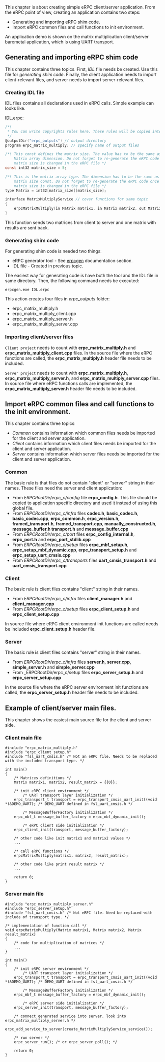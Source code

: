 This chapter is about creating simple eRPC client/server application. From the eRPC point of view, creating an application contains two steps:

 - Generating and importing eRPC shim code.
 - Import eRPC common files and call functions to init environment.

An application demo is shown on the matrix multiplication client/server baremetal application, which is using UART transport.

## Generating and importing eRPC shim code

This chapter contains three topics. First, _IDL_ file needs be created. Use this file for _generating shim code_. Finally, the client application needs to import client-relevant files, and server needs to import server-relevant files.

### Creating IDL file

IDL files contains all declarations used in eRPC calls. Simple example can looks like.

IDL.erpc:
```C
/*!
 * You can write copyrights rules here. These rules will be copied into the outputs.
 */
@outputDir("erpc_outputs") // output directory
program erpc_matrix_multiply; // specify name of output files

/*! This const defines the matrix size. The value has to be the same as the
    Matrix array dimension. Do not forget to re-generate the eRPC code once the
    matrix size is changed in the eRPC file */
const int32 matrix_size = 5;

/*! This is the matrix array type. The dimension has to be the same as the
    matrix size const. Do not forget to re-generate the eRPC code once the
    matrix size is changed in the eRPC file */
type Matrix = int32[matrix_size][matrix_size];

interface MatrixMultiplyService // cover functions for same topic
{
    erpcMatrixMultiply(in Matrix matrix1, in Matrix matrix2, out Matrix result_matrix) -> void
}
```

This function sends two matrices from client to server and one matrix with results are sent back.

### Generating shim code

For generating shim code is needed two things:

 - eRPC generator tool - See [erpcgen](erpcgen) documentation section.
 - IDL file - Created in previous topic.

The easiest way for generating code is have both the tool and the IDL file in same directory. Then, the following command needs be executed:
```
erpcgen.exe IDL.erpc
```
This action creates four files in _erpc_outputs_ folder:

 - erpc_matrix_multiply.h
 - erpc_matrix_multiply_client.cpp
 - erpc_matrix_multiply_server.h
 - erpc_matrix_multiply_server.cpp

### Importing client/server files

`Client project` needs to count with __erpc_matrix_multiply.h__ and __erpc_matrix_multiply_client.cpp__ files. In the source file where the eRPC functions are called, the __erpc_matrix_multiply.h__ header file needs to be included.

`Server project` needs to count with __erpc_matrix_multiply.h__, __erpc_matrix_multiply_server.h__, and __erpc_matrix_multiply_server.cpp__ files. In source file where eRPC functions calls are implemented, the __erpc_matrix_multiply_server.h__ header file needs to be included.

## Import eRPC common files and call functions to the init environment.

This chapter contains three topics:

 - _Common_ contains information which common files needs be imported for the client and server application.
 - _Client_ contains information which client files needs be imported for the client and server application.
 - _Server_ contains information which server files needs be imported for the client and server application.

### Common

The basic rule is that files do not contain "client" or "server" string in their names. These files need the server and client application:

- From _ERPCRootDir/erpc_c/config_ file __erpc_config.h__. This file should be copied to application specific directory and used it instead of using this global file.
- From _ERPCRootDir/erpc_c/infra_ files __codec.h__, __basic_codec.h__, __basic_codec.cpp__, __erpc_common.h__, __erpc_version.h__, __framed_transport.h__, __framed_transport.cpp__,  __manually_constructed.h__, __message_buffer.h transport.h__ and __message_buffer.cpp__
- From _ERPCRootDir/erpc_c/port_ files __erpc_config_internal.h__, __erpc_port.h__ and __erpc_port_stdlib.cpp__
- From _ERPCRootDir/erpc_c/setup_ files __erpc_mbf_setup.h__, __erpc_setup_mbf_dynamic.cpp__, __erpc_transport_setup.h__ and __erpc_setup_uart_cmsis.cpp__
- From _ERPCRootDir/erpc_c/transports_ files  __uart_cmsis_transport.h__ and __uart_cmsis_transport.cpp__

### Client

The basic rule is client files contains "client" string in their names.

- From _ERPCRootDir/erpc_c/infra_ files __client_manager.h__ and __client_manager.cpp__
- From _ERPCRootDir/erpc_c/setup_ files __erpc_client_setup.h__ and __erpc_client_setup.cpp__

In source file where eRPC client environment init functions are called needs be included __erpc_client_setup.h__ header file.

### Server

The basic rule is client files contains "server" string in their names.

- From _ERPCRootDir/erpc_c/infra_ files __server.h__, __server.cpp__, __simple_server.h__ and __simple_server.cpp__
- From _ERPCRootDir/erpc_c/setup files __erpc_server_setup.h__ and __erpc_server_setup.cpp__

In the source file where the eRPC server environment init functions are called, the __erpc_server_setup.h__ header file needs to be included.

## Example of client/server main files.

This chapter shows the easiest main source file for the client and server side.

### Client main file

```
#include "erpc_matrix_multiply.h"
#include "erpc_client_setup.h"
#include "fsl_uart_cmsis.h" /* Not an eRPC file. Needs to be replaced with the included transport type. */

int main()
{
    /* Matrices definitions */
    Matrix matrix1, matrix2, result_matrix = {{0}};

    /* init eRPC client environment */
        /* UART transport layer initialization */
    erpc_transport_t transport = erpc_transport_cmsis_uart_init((void *)&DEMO_UART); /* DEMO_UART defined in fsl_uart_cmsis.h */

        /* MessageBufferFactory initialization */
    erpc_mbf_t message_buffer_factory = erpc_mbf_dynamic_init();

        /* eRPC client side initialization */
    erpc_client_init(transport, message_buffer_factory);

    /* other code like init matrix1 and matrix2 values */
    ...

    /* call eRPC functions */
    erpcMatrixMultiply(matrix1, matrix2, result_matrix);

    /* other code like print result matrix */
    ...

    return 0;
}
```

### Server main file

```
#include "erpc_matrix_multiply_server.h"
#include "erpc_server_setup.h"
#include "fsl_uart_cmsis.h" /* Not eRPC file. Need be replaced with include of transport type. */

/* implementation of function call */
void erpcMatrixMultiply(Matrix matrix1, Matrix matrix2, Matrix result_matrix)
{
    /* code for multiplication of matrices */
    ...
}

int main()
{
    /* init eRPC server environment */
        /* UART transport layer initialization */
    erpc_transport_t transport = erpc_transport_cmsis_uart_init((void *)&DEMO_UART); /* DEMO_UART defined in fsl_uart_cmsis.h */

        /* MessageBufferFactory initialization */
    erpc_mbf_t message_buffer_factory = erpc_mbf_dynamic_init();

        /* eRPC server side initialization */
    erpc_server_init(transport, message_buffer_factory);

    /* connect generated service into server, look into erpc_matrix_multiply_server.h */
    erpc_add_service_to_server(create_MatrixMultiplyService_service());

    /* run server */
    erpc_server_run(); /* or erpc_server_poll(); */

    return 0;
}
```
